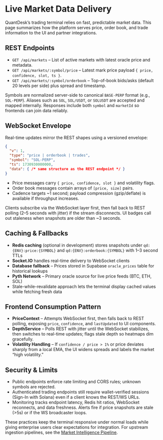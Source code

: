 # Live Market Data Delivery

QuantDesk’s trading terminal relies on fast, predictable market data. This page summarizes how the platform serves price, order book, and trade information to the UI and partner integrations.

## REST Endpoints

- `GET /api/markets` – List of active markets with latest oracle price and metadata.
- `GET /api/markets/:symbol/price` – Latest mark price payload `{ price, confidence, slot, ts }`.
- `GET /api/markets/:symbol/orderbook` – Top-of-book bids/asks (default 20 levels per side) plus spread and timestamp.

Symbols are normalized server-side to canonical `BASE-PERP` format (e.g., `SOL-PERP`). Aliases such as `SOL`, `SOL/USDT`, or `SOLUSDT` are accepted and mapped internally. Responses include both `symbol` and `marketId` so frontends can join data reliably.

## WebSocket Envelope

Real-time updates mirror the REST shapes using a versioned envelope:

```json
{
  "v": 1,
  "type": "price | orderbook | trades",
  "symbol": "SOL-PERP",
  "ts": 1730930000000,
  "data": { /* same structure as the REST endpoint */ }
}
```

- Price messages carry `{ price, confidence, slot }` and volatility flags.
- Order book messages contain arrays of `[price, size]` pairs.
- Cadence targets ~1 second; payload compression (gzip/deflate) is available if throughput increases.

Clients subscribe via the WebSocket layer first, then fall back to REST polling (2–5 seconds with jitter) if the stream disconnects. UI badges call out staleness when snapshots are older than ~3 seconds.

## Caching & Fallbacks

- **Redis caching** (optional in development) stores snapshots under `qd:{ENV}:price:{SYMBOL}` and `qd:{ENV}:orderbook:{SYMBOL}` with 1–3 second TTLs
- **Socket.IO** handles real-time delivery to WebSocket clients
- **Database fallback** – Prices stored in Supabase `oracle_prices` table for historical lookups
- **Pyth Network** – Primary oracle source for live price feeds (BTC, ETH, SOL)
- Stale-while-revalidate approach lets the terminal display cached values while fetching fresh data

## Frontend Consumption Pattern

- **PriceContext** – Attempts WebSocket first, then falls back to REST polling, exposing `price`, `confidence`, and `lastUpdated` to UI components.
- **DepthService** – Polls REST with jitter until the WebSocket stabilizes, then switches to real-time updates; flags stale depth so heatmaps dim gracefully.
- **Volatility Handling** – If `confidence / price > 1%` or price deviates sharply from a local EMA, the UI widens spreads and labels the market “high volatility.”

## Security & Limits

- Public endpoints enforce rate limiting and CORS rules; unknown symbols are rejected.
- Authenticated trading endpoints still require wallet-verified sessions (Sign-In with Solana) even if a client knows the REST/WS URLs.
- Monitoring tracks endpoint latency, Redis hit ratios, WebSocket reconnects, and data freshness. Alerts fire if price snapshots are stale (>5s) or if the WS broadcaster loops.

These practices keep the terminal responsive under normal loads while giving enterprise users clear expectations for integration. For upstream ingestion pipelines, see the [Market Intelligence Pipeline](../ai-engine/market-intelligence-pipeline.md).
